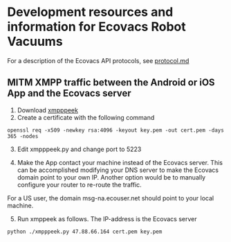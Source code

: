 # Development resources and information for Ecovacs Robot Vacuums

For a description of the Ecovacs API protocols, see [protocol.md](protocol.md)

## MITM XMPP traffic between the Android or iOS App and the Ecovacs server

1. Download [xmpppeek](https://www.beneaththewaves.net/Software/XMPPPeek.html)
2. Create a certificate with the following command

`openssl req -x509 -newkey rsa:4096 -keyout key.pem -out cert.pem -days 365 -nodes`

3. Edit xmpppeek.py and change port to 5223

4. Make the App contact your machine instead of the Ecovacs server. This can be accomplished modifying your DNS server to make the Ecovacs domain point to your own IP. Another option would be to manually configure your router to re-route the traffic.

For a US user, the domain msg-na.ecouser.net should point to your local machine.

5. Run xmppeek as follows. The IP-address is the Ecovacs server

`python ./xmpppeek.py 47.88.66.164 cert.pem key.pem`